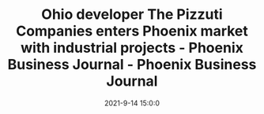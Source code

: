 ---
"title": "Ohio developer The Pizzuti Companies enters Phoenix market with industrial projects - Phoenix Business Journal - Phoenix Business Journal"
"date": "2021-9-14 15:0:0"
"feed_name": "GOOGLENEWS"
"feed_website": "https://news.google.com/rss/search?q=oil%26gas%7Cdrilling%7Cmining%7Cconstruction%7Cindustrial&hl=en-US&gl=US&ceid=US:en"
"feed_rss": "https://news.google.com/rss/search?q=oil%26gas%7Cdrilling%7Cmining%7Cconstruction%7Cindustrial&hl=en-US&gl=US&ceid=US:en"
"link": "https://www.bizjournals.com/phoenix/news/2021/09/14/pizzuti-companies-developments-enters-phoenix.html"
"file": "_posts/2021-1-1-afa44e2f2e1902c60f687247e2780e199d1bdb8a.md"
"accident": "0"
"drilling": "0"
---